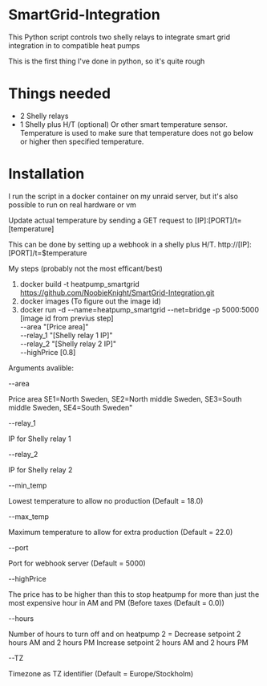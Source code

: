 # SmartGrid-Integration

This Python script controls two shelly relays to integrate smart grid integration in to compatible heat pumps

This is the first thing I've done in python, so it's quite rough

# Things needed

* 2 Shelly relays
* 1 Shelly plus H/T (optional)
  Or other smart temperature sensor. Temperature is used to make sure that temperature does not go below or higher then specified temperature.
  

# Installation

I run the script in a docker container on my unraid server, but it's also possible to run on real hardware or vm

Update actual temperature by sending a GET request to [IP]:[PORT]/t=[temperature]

This can be done by setting up a webhook in a shelly plus H/T.
  http://[IP]:[PORT]/t=$temperature
  

My steps (probably not the most efficant/best)
1. docker build -t heatpump_smartgrid https://github.com/NoobieKnight/SmartGrid-Integration.git
2. docker images (To figure out the image id)
3. docker run -d --name=heatpump_smartgrid --net=bridge -p 5000:5000 [image id from previus step] \
                 --area "[Price area]" \
                 --relay_1 "[Shelly relay 1 IP]" \
                 --relay_2 "[Shelly relay 2 IP]" \
                 --highPrice [0.8]

Arguments avalible:

--area

Price area SE1=North Sweden, SE2=North middle Sweden, SE3=South middle Sweden, SE4=South Sweden"
  
  
--relay_1

IP for Shelly relay 1
  
  
--relay_2

IP for Shelly relay 2
  
  
--min_temp

Lowest temperature to allow no production (Default = 18.0)
  
  
--max_temp

Maximum temperature to allow for extra production (Default = 22.0)
  
  
--port

Port for webhook server (Default = 5000)
  
  
--highPrice

The price has to be higher than this to stop heatpump for more than just the most expensive hour in AM and PM (Before taxes (Default = 0.0))


--hours

Number of hours to turn off and on heatpump 2 = Decrease setpoint 2 hours AM and 2 hours PM Increase setpoint 2 hours AM and 2 hours PM

  
--TZ

Timezone as TZ identifier (Default = Europe/Stockholm)
